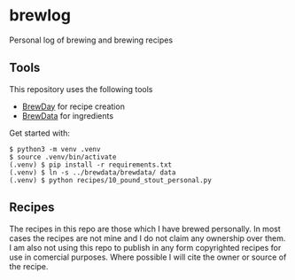 # brewlog

Personal log of brewing and brewing recipes

## Tools

This repository uses the following tools

- [BrewDay](https://github.com/chrisgilmerproj/brewday) for recipe creation
- [BrewData](https://github.com/chrisgilmerproj/brewdata) for ingredients

Get started with:

```
$ python3 -m venv .venv
$ source .venv/bin/activate
(.venv) $ pip install -r requirements.txt
(.venv) $ ln -s ../brewdata/brewdata/ data
(.venv) $ python recipes/10_pound_stout_personal.py
```

## Recipes

The recipes in this repo are those which I have brewed personally.  In most
cases the recipes are not mine and I do not claim any ownership over them.
I am also not using this repo to publish in any form copyrighted recipes for
use in comercial purposes. Where possible I will cite the owner or source of
the recipe.
